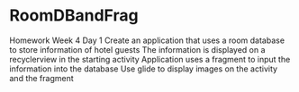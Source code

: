 # RoomDBandFrag

Homework Week 4 Day 1
Create an application that uses a room database to store information of hotel guests
The information is displayed on a recyclerview in the starting activity
Application uses a fragment to input the information into the database
Use glide to display images on the activity and the fragment
